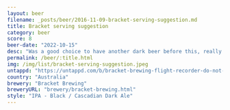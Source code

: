 ```yaml
---
layout: beer
filename: _posts/beer/2016-11-09-bracket-serving-suggestion.md
title: Bracket serving suggestion
category: beer
score: 8
beer-date: "2022-10-15"
desc: "Was a good choice to have another dark beer before this, really let’s the hints of cake come through. There’s probably a little bit too much of a harsh edge for my liking"
permalink: /beer/:title.html
img: /img/list/bracket-serving-suggestion.jpeg
untappd: "https://untappd.com/b/bracket-brewing-flight-recorder-do-not-open/4934289"
country: "Australia"
brewery: "Bracket Brewing"
breweryURL: "brewery/bracket-brewing.html"
style: "IPA - Black / Cascadian Dark Ale"
---
```

